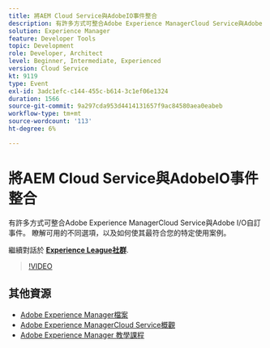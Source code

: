 ```yaml
---
title: 將AEM Cloud Service與AdobeIO事件整合
description: 有許多方式可整合Adobe Experience ManagerCloud Service與Adobe I/O自訂事件。 瞭解可用的不同選項，以及如何使其最符合您的特定使用案例。
solution: Experience Manager
feature: Developer Tools
topic: Development
role: Developer, Architect
level: Beginner, Intermediate, Experienced
version: Cloud Service
kt: 9119
type: Event
exl-id: 3adc1efc-c144-455c-b614-3c1ef06e1324
duration: 1566
source-git-commit: 9a297cda953d4414131657f9ac84580aea0eabeb
workflow-type: tm+mt
source-wordcount: '113'
ht-degree: 6%

---
```


# 將AEM Cloud Service與AdobeIO事件整合

有許多方式可整合Adobe Experience ManagerCloud Service與Adobe I/O自訂事件。 瞭解可用的不同選項，以及如何使其最符合您的特定使用案例。

繼續對話於 **[Experience League社群](https://adobe.ly/3ij0O1W)**.

>[!VIDEO](https://video.tv.adobe.com/v/337529/?quality=12&learn=on&hidetitle=true)

## 其他資源

- [Adobe Experience Manager檔案](https://experienceleague.adobe.com/docs/experience-manager-cloud-service.html)
- [Adobe Experience ManagerCloud Service概觀](https://experienceleague.adobe.com/docs/experience-manager-cloud-service/overview/home.html)
- [Adobe Experience Manager 教學課程](https://experienceleague.adobe.com/docs/experience-manager-tutorials.html)
